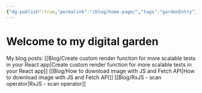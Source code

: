 ```yaml
---
{"dg-publish":true,"permalink":"/blog/home-page/","tags":"gardenEntry"}
---
```



# Welcome to my digital garden
My blog posts:
[[Blog/Create custom render function for more scalable tests in your React app\|Create custom render function for more scalable tests in your React app]]
[[Blog/How to download image with JS and Fetch API\|How to download image with JS and Fetch API]]
[[Blog/RxJS - scan operator\|RxJS - scan operator]]


